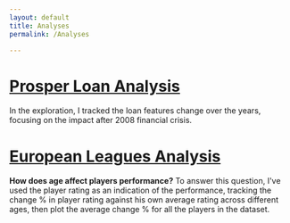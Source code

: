 ```yaml
---
layout: default
title: Analyses
permalink: /Analyses

---
```

# [Prosper Loan Analysis](analyses/ProsperLoan)
In the exploration, I tracked the loan features change over the years, focusing on the impact after 2008 financial crisis.


# [European Leagues Analysis](/analyses/EuropeanLeaguesAnalysis)

**How does age affect players performance?**
To answer this question, I've used the player rating as an indication of the performance, tracking the change % in player rating against his own average rating across different ages, then plot the average change % for all the players in the dataset.
